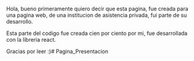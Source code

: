 Hola, bueno primeramente quiero decir que esta pagina,
fue creada para una pagina web, de una institucion de
asistencia privada, fui parte de su desarrollo.

Esta parte del codigo fue creada cien por ciento por mi, 
fue desarrollada con la libreria react.

Gracias por leer :)# Pagina_Presentacion
